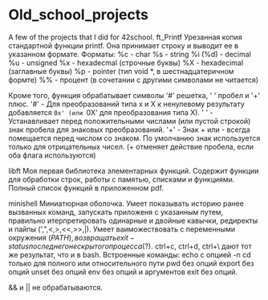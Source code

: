 # Old_school_projects
A few of the projects that I did for 42school.
ft_Printf
Урезанная копия стандартной функции printf. Она принимает строку и выводит ее в указанном формате.
Форматы:
%c - char
%s - string
%i (%d) - decimal
%u - unsigned
%x - hexadecmal (строчные буквы)
%X - hexadecimal (заглавные буквы)
%p - pointer (тип void *, в шестнадцатеричном формте)
%% - процент (в сочетании с другими символами не читается)

Кроме того, функция обрабатывает символы '#' решетка, ' ' пробел и '+' плюс.
'#' - Для преобразований типа x и X к ненулевому результату добавляется `0x' (или `0X' для преобразования типа X).
' ' - Устанавливает перед положительными числами (или пустой строкой) знак пробела для знаковых преобразований.
'+' - Знак + или - всегда помещается перед числом со знаком. По умолчанию знак используется только для отрицательных чисел.
(+ отменяет действие пробела, если оба флага используются)

libft
Моя первая библиотека элементарных функций. Содержит функции для обработки строк, работы с памятью, списками и функциями.
Полный список функций в приложенном pdf.

minishell
Миниатюрная оболочка. Умеет показывать историю ранее вызванных команд, запускать приложеня с указанным путем, правильно
итерпретировать одинарные и двойные кавычки, редиректы и пайпы (',",<,>,<<,>>,|). Умеет ваиможествовать с переменными
окружения ($PATH), возвращать exit-status последнего не скрытого процесса ($?).
ctrl+c, ctrl+d, ctrl+\ дают тот же результат, что и в bash.
Встроенные команды:
echo с опцией -n
cd только для полного или относительного пути
pwd без опций
export без опций
unset без опций
env без опций и аргументов
exit без опций.

&& и || не обрабатываются.
